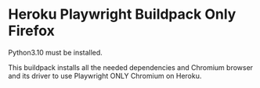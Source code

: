 # Heroku Playwright Buildpack Only Firefox

Python3.10 must be installed.

This buildpack installs all the needed dependencies and Chromium browser and its driver to use Playwright ONLY Chromium on Heroku.
